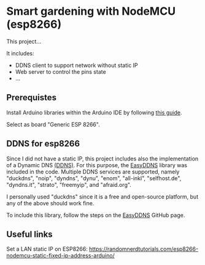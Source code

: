 # Smart gardening with NodeMCU (esp8266)
This project...

It includes:
- DDNS client to support network without static IP
- Web server to control the pins state
- ...

## Prerequistes
Install Arduino libraries within the Arduino IDE by following [this guide](https://github.com/esp8266/Arduino#installing-with-boards-manager).

Select as board "Generic ESP 8266".

## DDNS for esp8266
Since I did not have a static IP, this project includes also the implementation of a Dynamic DNS [(DDNS)](). For this purpose, the [EasyDDNS](https://github.com/ayushsharma82/EasyDDNS) library was included in the code. Multiple DDNS services are supported, namely "duckdns", "noip", "dyndns", "dynu", "enom", "all-inkl", "selfhost.de", "dyndns.it", "strato", "freemyip", and "afraid.org".

I personally used "duckdns" since it is a free and open-source platform, but any of the above should work fine. 

To include this library, follow the steps on the [EasyDDNS]((https://github.com/ayushsharma82/EasyDDNS#how-to-install)) GitHub page.

<!-- TO-DO -->
<!-- - Mention token or other auth methods for DDNS -->

## Useful links
Set a LAN static IP on ESP8266: https://randomnerdtutorials.com/esp8266-nodemcu-static-fixed-ip-address-arduino/